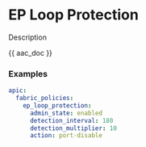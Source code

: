 # EP Loop Protection

Description

{{ aac_doc }}
### Examples

```yaml
apic:
  fabric_policies:
    ep_loop_protection:
      admin_state: enabled
      detection_interval: 180
      detection_multiplier: 10
      action: port-disable
```
